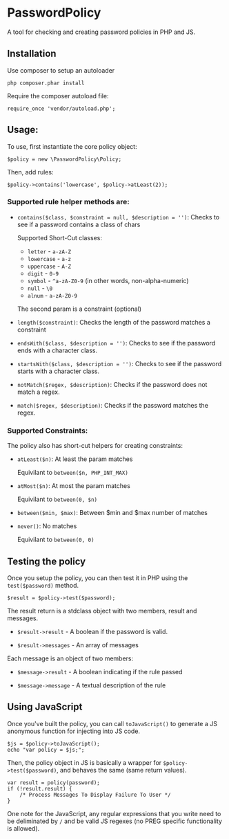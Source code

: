 PasswordPolicy
==============

A tool for checking and creating password policies in PHP and JS.

## Installation

Use composer to setup an autoloader

    php composer.phar install

Require the composer autoload file:

    require_once 'vendor/autoload.php';

## Usage:

To use, first instantiate the core policy object:

    $policy = new \PasswordPolicy\Policy;

Then, add rules:

    $policy->contains('lowercase', $policy->atLeast(2));

### Supported rule helper methods are:

 * `contains($class, $constraint = null, $description = '')`: Checks to see if a password contains a class of chars
 
    Supported Short-Cut classes:

    * `letter` - `a-zA-Z`
    * `lowercase` - `a-z`
    * `uppercase` - `A-Z`
    * `digit` - `0-9`
    * `symbol` - `^a-zA-Z0-9` (in other words, non-alpha-numeric)
    * `null` - `\0`
    * `alnum` - `a-zA-Z0-9`

    The second param is a constraint (optional)

 * `length($constraint)`: Checks the length of the password matches a constraint

 * `endsWith($class, $description = '')`: Checks to see if the password ends with a character class.

 * `startsWith($class, $description = '')`: Checks to see if the password starts with a character class.

 * `notMatch($regex, $description)`: Checks if the password does not match a regex.

 * `match($regex, $description)`: Checks if the password matches the regex.

### Supported Constraints:

The policy also has short-cut helpers for creating constraints:

 * `atLeast($n)`: At least the param matches

    Equivilant to `between($n, PHP_INT_MAX)`

 * `atMost($n)`: At most the param matches

    Equivilant to `between(0, $n)`

 * `between($min, $max)`: Between $min and $max number of matches

 * `never()`: No matches
     
    Equivilant to `between(0, 0)`

## Testing the policy

Once you setup the policy, you can then test it in PHP using the `test($password)` method.

    $result = $policy->test($password);

The result return is a stdclass object with two members, result and messages.

 * `$result->result` - A boolean if the password is valid.

 * `$result->messages` - An array of messages

Each message is an object of two members:

 * `$message->result` - A boolean indicating if the rule passed

 * `$message->message` - A textual description of the rule

## Using JavaScript

Once you've built the policy, you can call `toJavaScript()` to generate a JS anonymous function for injecting into JS code.

    $js = $policy->toJavaScript();
    echo "var policy = $js;";

Then, the policy object in JS is basically a wrapper for `$policy->test($password)`, and behaves the same (same return values).

    var result = policy(password);
    if (!result.result) {
        /* Process Messages To Display Failure To User */
    }

One note for the JavaScript, any regular expressions that you write need to be deliminated by `/` and be valid JS regexes (no PREG specific functionality is allowed).

